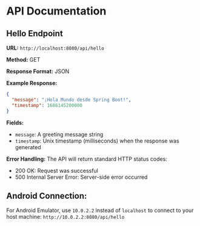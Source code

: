 # API Documentation

## Hello Endpoint

**URL:** `http://localhost:8080/api/hello`

**Method:** GET

**Response Format:** JSON

**Example Response:**
```json
{
  "message": "¡Hola Mundo desde Spring Boot!",
  "timestamp": 1686145200000
}
```

**Fields:**
- `message`: A greeting message string
- `timestamp`: Unix timestamp (milliseconds) when the response was generated

**Error Handling:**
The API will return standard HTTP status codes:
- 200 OK: Request was successful
- 500 Internal Server Error: Server-side error occurred

## Android Connection:
For Android Emulator, use `10.0.2.2` instead of `localhost` to connect to your host machine:
`http://10.0.2.2:8080/api/hello`

